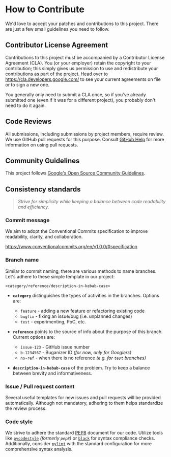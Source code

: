 # How to Contribute

We'd love to accept your patches and contributions to this project. There are
just a few small guidelines you need to follow.

## Contributor License Agreement

Contributions to this project must be accompanied by a Contributor License
Agreement (CLA). You (or your employer) retain the copyright to your
contribution; this simply gives us permission to use and redistribute your
contributions as part of the project. Head over to
<https://cla.developers.google.com/> to see your current agreements on file or
to sign a new one.

You generally only need to submit a CLA once, so if you've already submitted one
(even if it was for a different project), you probably don't need to do it
again.

## Code Reviews

All submissions, including submissions by project members, require review. We
use GitHub pull requests for this purpose. Consult
[GitHub Help](https://help.github.com/articles/about-pull-requests/) for more
information on using pull requests.

## Community Guidelines

This project follows
[Google's Open Source Community Guidelines](https://opensource.google/conduct/).

## Consistency standards

> *Strive for simplicity while keeping a balance between code readability and
efficiency.*

### Commit message

We aim to adopt the Conventional Commits specification to improve readability,
clarity, and collaboration.

https://www.conventionalcommits.org/en/v1.0.0/#specification

### Branch name

Similar to commit naming, there are various methods to name branches. Let's
adhere to these simple template in our project:

```
<category/reference/description-in-kebab-case>
```

- **`category`** distinguishes the types of activities in the branches. Options
are:
  - `feature` - adding a new feature or refactoring existing code
  - `bugfix` - fixing an issue/bug (i.e. unplanned changes)
  - `test` - experimenting, PoC, etc.

- **`reference`** points to the source of info about the purpose of this branch.
Current options are:
  - `issue-123` - GitHub issue number
  - `b-1234567` - Buganizer ID *(for now, only for Googlers)*
  - `no-ref` - when there is no reference *(e.g. for `test` branches)*

- **`description-in-kebab-case`** of the problem. Try to keep a balance between
  brevity and informativeness.

### Issue / Pull request content

Several useful templates for new issues and pull requests will be provided
automatically. Although not mandatory, adhering to them helps standardize the
review process.

### Code style

We strive to adhere the standard [PEP8](https://peps.python.org/pep-0008/)
document for our code. Utilize tools like
[`pycodestyle`](https://pypi.org/project/pycodestyle/) *(formerly `pep8`)* or
[`black`](https://pypi.org/project/black/) for syntax compliance checks.
Additionally, consider [`pylint`](https://pypi.org/project/pylint/) with the
standard configuration for more comprehensive syntax analysis.
